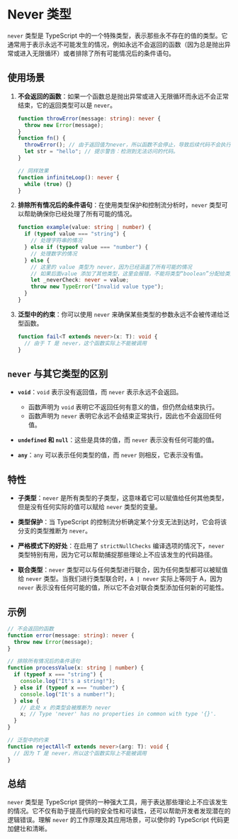 # Never 类型

`never` 类型是 TypeScript 中的一个特殊类型，表示那些永不存在的值的类型。它通常用于表示永远不可能发生的情况，例如永远不会返回的函数（因为总是抛出异常或进入无限循环）或者排除了所有可能情况后的条件语句。

## 使用场景

1. **不会返回的函数**：如果一个函数总是抛出异常或进入无限循环而永远不会正常结束，它的返回类型可以是 `never`。

   ```typescript
   function throwError(message: string): never {
     throw new Error(message);
   }
   function fn() {
     throwError(); // 由于返回值为never，所以函数不会停止，导致后续代码不会执行
     let str = "hello"; // 提示警告：检测到无法访问的代码。
   }

   // 同样效果
   function infiniteLoop(): never {
     while (true) {}
   }
   ```

2. **排除所有情况后的条件语句**：在使用类型保护和控制流分析时，`never` 类型可以帮助确保你已经处理了所有可能的情况。

   ```typescript
   function example(value: string | number) {
     if (typeof value === "string") {
       // 处理字符串的情况
     } else if (typeof value === "number") {
       // 处理数字的情况
     } else {
       // 这里的 value 类型为 never，因为已经涵盖了所有可能的情况
       // 如果后面value 添加了其他类型，这里会报错，不能将类型“boolean”分配给类型“never”。
       let _neverCheck: never = value;
       throw new TypeError("Invalid value type");
     }
   }
   ```

3. **泛型中的约束**：你可以使用 `never` 来确保某些类型的参数永远不会被传递给泛型函数。

   ```typescript
   function fail<T extends never>(x: T): void {
     // 由于 T 是 never，这个函数实际上不能被调用
   }
   ```

## `never` 与其它类型的区别

- **`void`**：`void` 表示没有返回值，而 `never` 表示永远不会返回。

  - 函数声明为 `void` 表明它不返回任何有意义的值，但仍然会结束执行。
  - 函数声明为 `never` 表明它永远不会结束正常执行，因此也不会返回任何值。

- **`undefined` 和 `null`**：这些是具体的值，而 `never` 表示没有任何可能的值。

- **`any`**：`any` 可以表示任何类型的值，而 `never` 则相反，它表示没有值。

## 特性

- **子类型**：`never` 是所有类型的子类型，这意味着它可以赋值给任何其他类型，但是没有任何实际的值可以赋给 `never` 类型的变量。

- **类型保护**：当 TypeScript 的控制流分析确定某个分支无法到达时，它会将该分支的类型推断为 `never`。

- **严格模式下的好处**：在启用了 `strictNullChecks` 编译选项的情况下，`never` 类型特别有用，因为它可以帮助捕捉那些理论上不应该发生的代码路径。

- **联合类型**：`never` 类型可以与任何类型进行联合，因为任何类型都可以被赋值给 `never` 类型。当我们进行类型联合时，`A | never` 实际上等同于 A，因为 `never` 表示没有任何可能的值，所以它不会对联合类型添加任何新的可能性。

## 示例

```typescript
// 不会返回的函数
function error(message: string): never {
  throw new Error(message);
}

// 排除所有情况后的条件语句
function processValue(x: string | number) {
  if (typeof x === "string") {
    console.log("It's a string!");
  } else if (typeof x === "number") {
    console.log("It's a number!");
  } else {
    // 此处 x 的类型会被推断为 never
    x; // Type 'never' has no properties in common with type '{}'.
  }
}

// 泛型中的约束
function rejectAll<T extends never>(arg: T): void {
  // 因为 T 是 never，所以这个函数实际上不能被调用
}
```

## 总结

`never` 类型是 TypeScript 提供的一种强大工具，用于表达那些理论上不应该发生的情况。它不仅有助于提高代码的安全性和可读性，还可以帮助开发者发现潜在的逻辑错误。理解 `never` 的工作原理及其应用场景，可以使你的 TypeScript 代码更加健壮和清晰。
